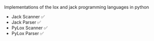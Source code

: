 Implementations of the lox and jack programming languages in python


- Jack Scanner ✅
- Jack Parser ✅
- PyLox Scanner ✅
- PyLox Parser ✅
